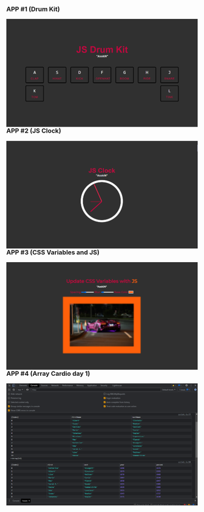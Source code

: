 ### APP #1 (Drum Kit)

<img align="left" alt="Drum Kit" style="padding-right:10px;" src="assets/drumkit.png" />
<br/>
<br/>

### APP #2 (JS Clock)

<img align="left" alt="Drum Kit" style="padding-right:10px;" src="assets/JSClock.png" />

### APP #3 (CSS Variables and JS)

<img align="left" alt="Drum Kit" style="padding-right:10px;" src="assets/CSSANDJS.png" />

### APP #4 (Array Cardio day 1)

<img align="left" alt="Drum Kit" style="padding-right:10px;" src="assets/cardioday1.png" />

